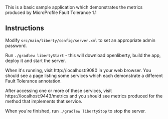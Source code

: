 This is a basic sample application which demonstrates the metrics produced by MicroProfile Fault Tolerance 1.1

## Instructions

Modify `src/main/liberty/config/server.xml` to set an appropriate admin password.

Run `./gradlew libertyStart` - this will download openliberty, build the app, deploy it and start the server.

When it's running, visit http://localhost:9080 in your web browser. You should see a page listing some services which each demonstrate a different Fault Tolerance annotation.

After accessing one or more of these services, visit https://localhost:9443/metrics and you should see metrics produced for the method that implements that service.

When you're finished, run `./gradlew libertyStop` to stop the server.
